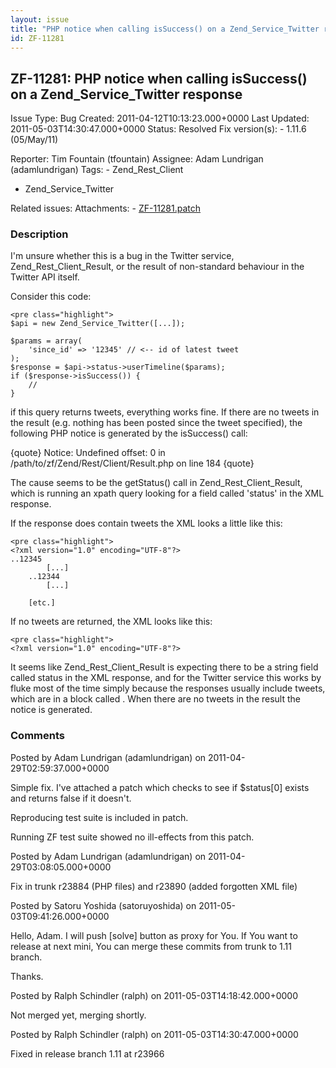 ```yaml
---
layout: issue
title: "PHP notice when calling isSuccess() on a Zend_Service_Twitter response"
id: ZF-11281
---
```


ZF-11281: PHP notice when calling isSuccess() on a Zend\_Service\_Twitter response
----------------------------------------------------------------------------------

 Issue Type: Bug Created: 2011-04-12T10:13:23.000+0000 Last Updated: 2011-05-03T14:30:47.000+0000 Status: Resolved Fix version(s): - 1.11.6 (05/May/11)
 
 Reporter:  Tim Fountain (tfountain)  Assignee:  Adam Lundrigan (adamlundrigan)  Tags: - Zend\_Rest\_Client
- Zend\_Service\_Twitter
 
 Related issues: 
 Attachments: - [ZF-11281.patch](/issues/secure/attachment/13925/ZF-11281.patch)
 
### Description

I'm unsure whether this is a bug in the Twitter service, Zend\_Rest\_Client\_Result, or the result of non-standard behaviour in the Twitter API itself.

Consider this code:

 
    <pre class="highlight">
    $api = new Zend_Service_Twitter([...]);
    
    $params = array(
        'since_id' => '12345' // <-- id of latest tweet
    );
    $response = $api->status->userTimeline($params);
    if ($response->isSuccess()) {
        //
    }


if this query returns tweets, everything works fine. If there are no tweets in the result (e.g. nothing has been posted since the tweet specified), the following PHP notice is generated by the isSuccess() call:

{quote} Notice: Undefined offset: 0 in /path/to/zf/Zend/Rest/Client/Result.php on line 184 {quote}

The cause seems to be the getStatus() call in Zend\_Rest\_Client\_Result, which is running an xpath query looking for a field called 'status' in the XML response.

If the response does contain tweets the XML looks a little like this:

 
    <pre class="highlight">
    <?xml version="1.0" encoding="UTF-8"?>
    ..12345
            [...]
        ..12344
            [...]
        
        [etc.]


If no tweets are returned, the XML looks like this:

 
    <pre class="highlight">
    <?xml version="1.0" encoding="UTF-8"?>


It seems like Zend\_Rest\_Client\_Result is expecting there to be a string field called status in the XML response, and for the Twitter service this works by fluke most of the time simply because the responses usually include tweets, which are in a block called . When there are no tweets in the result the notice is generated.

 

 

### Comments

Posted by Adam Lundrigan (adamlundrigan) on 2011-04-29T02:59:37.000+0000

Simple fix. I've attached a patch which checks to see if $status[0] exists and returns false if it doesn't.

Reproducing test suite is included in patch.

Running ZF test suite showed no ill-effects from this patch.

 

 

Posted by Adam Lundrigan (adamlundrigan) on 2011-04-29T03:08:05.000+0000

Fix in trunk r23884 (PHP files) and r23890 (added forgotten XML file)

 

 

Posted by Satoru Yoshida (satoruyoshida) on 2011-05-03T09:41:26.000+0000

Hello, Adam. I will push [solve] button as proxy for You. If You want to release at next mini, You can merge these commits from trunk to 1.11 branch.

Thanks.

 

 

Posted by Ralph Schindler (ralph) on 2011-05-03T14:18:42.000+0000

Not merged yet, merging shortly.

 

 

Posted by Ralph Schindler (ralph) on 2011-05-03T14:30:47.000+0000

Fixed in release branch 1.11 at r23966

 

 